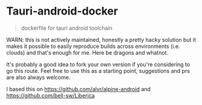 # Tauri-android-docker
> dockerfile for tauri android toolchain

WARN: this is not actively maintained, honestly a pretty hacky solution but it makes it possible to easily reproduce builds across environments (i.e. clouds) and that's enough for me.
Here be dragons and whatnot.

It's probably a good idea to fork your own version if you're considering to go this route. Feel free to use this as a starting point, suggestions and prs are also always welcome.

I based this on https://github.com/alvr/alpine-android and https://github.com/bell-sw/Liberica
